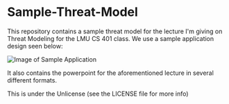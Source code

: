 # Sample-Threat-Model
This repository contains a sample threat model for the lecture I'm giving on
Threat Modeling for the LMU CS 401 class. We use a sample application design
seen below:

![Image of Sample Application](https://raw.githubusercontent.com/alexschneider/Sample-Threat-Model/master/Threat%20Modeling.png)

It also contains the powerpoint for the aforementioned lecture in several different formats.

This is under the Unlicense (see the LICENSE file for more info)

